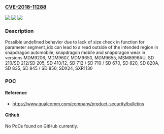 ### [CVE-2018-11288](https://cve.mitre.org/cgi-bin/cvename.cgi?name=CVE-2018-11288)
![](https://img.shields.io/static/v1?label=Product&message=Snapdragon%20Automobile%2C%20Snapdragon%20Mobile%2C%20Snapdragon%20Wear&color=blue)
![](https://img.shields.io/static/v1?label=Version&message=n%2Fa&color=blue)
![](https://img.shields.io/static/v1?label=Vulnerability&message=Improper%20Validation%20of%20Array%20Index%20in%20Core&color=brighgreen)

### Description

Possible undefined behavior due to lack of size check in function for parameter segment_idx can lead to a read outside of the intended region in snapdragon automobile, snapdragon mobile and snapdragon wear in versions MDM9206, MDM9607, MDM9650, MDM9655, MSM8996AU, SD 210/SD 212/SD 205, SD 410/12, SD 712 / SD 710 / SD 670, SD 820, SD 820A, SD 835, SD 845 / SD 850, SDX24, SXR1130

### POC

#### Reference
- https://www.qualcomm.com/company/product-security/bulletins

#### Github
No PoCs found on GitHub currently.

